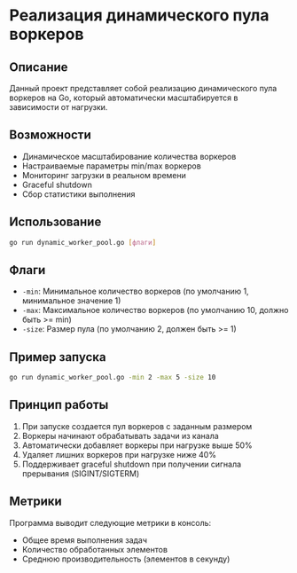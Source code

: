 # Реализация динамического пула воркеров

## Описание

Данный проект представляет собой реализацию динамического пула воркеров на Go, который автоматически масштабируется в зависимости от нагрузки.

## Возможности

- Динамическое масштабирование количества воркеров
- Настраиваемые параметры min/max воркеров 
- Мониторинг загрузки в реальном времени
- Graceful shutdown
- Сбор статистики выполнения

## Использование

```bash
go run dynamic_worker_pool.go [флаги]
```

## Флаги

- `-min`: Минимальное количество воркеров (по умолчанию 1, минимальное значение 1)
- `-max`: Максимальное количество воркеров (по умолчанию 10, должно быть >= min)
- `-size`: Размер пула (по умолчанию 2, должен быть >= 1)

## Пример запуска

```bash
go run dynamic_worker_pool.go -min 2 -max 5 -size 10
```

## Принцип работы

1. При запуске создается пул воркеров с заданным размером
2. Воркеры начинают обрабатывать задачи из канала
3. Автоматически добавляет воркеры при нагрузке выше 50%
4. Удаляет лишних воркеров при нагрузке ниже 40%
5. Поддерживает graceful shutdown при получении сигнала прерывания (SIGINT/SIGTERM)

## Метрики

Программа выводит следующие метрики в консоль:
- Общее время выполнения задач
- Количество обработанных элементов
- Среднюю производительность (элементов в секунду)
